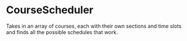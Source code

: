 # CourseScheduler
Takes in an array of courses, each with their own sections and time slots and finds all the possible schedules that work.
